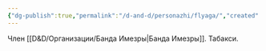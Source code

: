 ```yaml
---
{"dg-publish":true,"permalink":"/d-and-d/personazhi/flyaga/","created":"2024-01-23T15:52:23.311+04:00","updated":"2024-01-23T15:52:41.917+04:00"}
---
```


Член [[D&D/Организации/Банда Имезры\|Банда Имезры]]. Табакси.